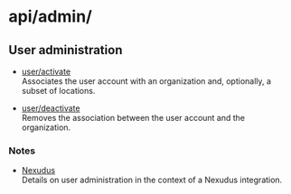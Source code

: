 # api/admin/

## User administration

* [user/activate](user/activate)  
Associates the user account with an organization and, optionally, a subset of locations.

* [user/deactivate](user/deactivate)  
Removes the association between the user account and the organization.

### Notes

* [Nexudus](user/nexudus.md)  
Details on user administration in the context of a Nexudus integration.
